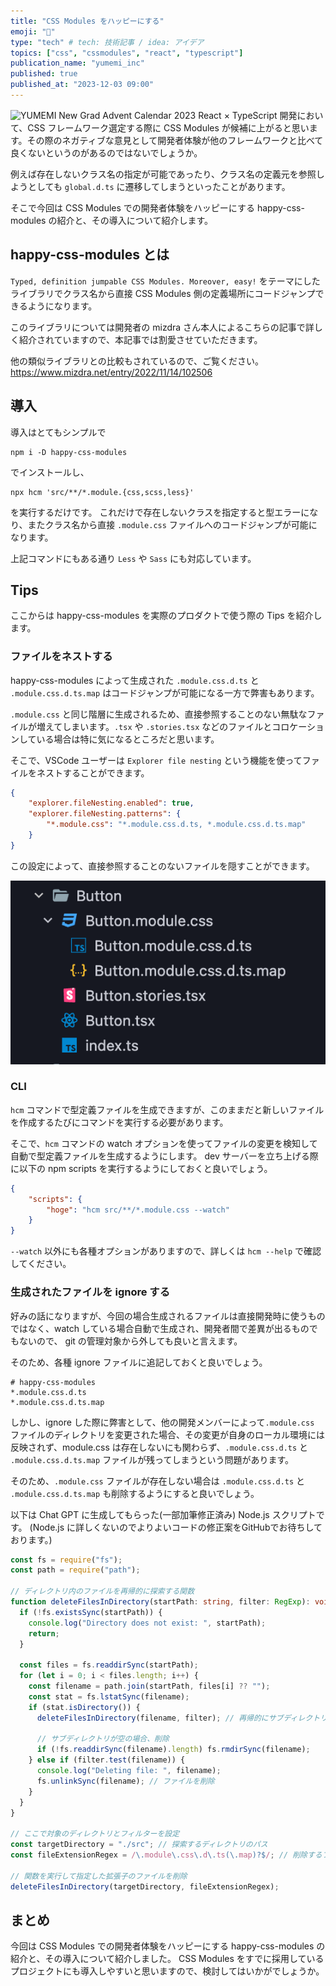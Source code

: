 ```yaml
---
title: "CSS Modules をハッピーにする"
emoji: "🌈"
type: "tech" # tech: 技術記事 / idea: アイデア
topics: ["css", "cssmodules", "react", "typescript"]
publication_name: "yumemi_inc"
published: true
published_at: "2023-12-03 09:00"
---
```

![YUMEMI New Grad Advent Calendar 2023](https://qiita-image-store.s3.ap-northeast-1.amazonaws.com/0/672609/6d8a7098-9aef-a19a-54fe-83a2d493e033.png)
React × TypeScript 開発において、CSS フレームワーク選定する際に CSS Modules が候補に上がると思います。その際のネガティブな意見として開発者体験が他のフレームワークと比べて良くないというのがあるのではないでしょうか。

例えば存在しないクラス名の指定が可能であったり、クラス名の定義元を参照しようとしても `global.d.ts` に遷移してしまうといったことがあります。

そこで今回は CSS Modules での開発者体験をハッピーにする happy-css-modules の紹介と、その導入について紹介します。

## happy-css-modules とは
`Typed, definition jumpable CSS Modules. Moreover, easy!` をテーマにしたライブラリでクラス名から直接 CSS Modules 側の定義場所にコードジャンプできるようになります。

このライブラリについては開発者の mizdra さん本人によるこちらの記事で詳しく紹介されていますので、本記事では割愛させていただきます。

他の類似ライブラリとの比較もされているので、ご覧ください。
https://www.mizdra.net/entry/2022/11/14/102506

## 導入
導入はとてもシンプルで
```
npm i -D happy-css-modules
```
 でインストールし、
 ```
 npx hcm 'src/**/*.module.{css,scss,less}'
```
を実行するだけです。
これだけで存在しないクラスを指定すると型エラーになり、またクラス名から直接 `.module.css` ファイルへのコードジャンプが可能になります。

上記コマンドにもある通り `Less` や `Sass` にも対応しています。

## Tips
ここからは happy-css-modules を実際のプロダクトで使う際の Tips を紹介します。

### ファイルをネストする
happy-css-modules によって生成された `.module.css.d.ts` と `.module.css.d.ts.map` はコードジャンプが可能になる一方で弊害もあります。

`.module.css` と同じ階層に生成されるため、直接参照することのない無駄なファイルが増えてしまいます。`.tsx` や `.stories.tsx` などのファイルとコロケーションしている場合は特に気になるところだと思います。

そこで、VSCode ユーザーは `Explorer file nesting` という機能を使ってファイルをネストすることができます。
```json:.vscode/settings.json
{
    "explorer.fileNesting.enabled": true,
    "explorer.fileNesting.patterns": {
        "*.module.css": "*.module.css.d.ts, *.module.css.d.ts.map"
    }
}
```
この設定によって、直接参照することのないファイルを隠すことができます。

![スクリーンショット：Explorer file nesting により Button.module.css.d.ts と Button.module.css.d.ts.map が Button.module.css の下にネストされている](/images/make-css-modules-happy/explorer-file-nesting.png)

### CLI
`hcm` コマンドで型定義ファイルを生成できますが、このままだと新しいファイルを作成するたびにコマンドを実行する必要があります。

そこで、`hcm` コマンドの watch オプションを使ってファイルの変更を検知して自動で型定義ファイルを生成するようにします。
dev サーバーを立ち上げる際に以下の npm scripts を実行するようにしておくと良いでしょう。
```json:package.json
{
    "scripts": {
        "hoge": "hcm src/**/*.module.css --watch"
    }
}
```
`--watch` 以外にも各種オプションがありますので、詳しくは `hcm --help` で確認してください。

### 生成されたファイルを ignore する
好みの話になりますが、今回の場合生成されるファイルは直接開発時に使うものではなく、watch している場合自動で生成され、開発者間で差異が出るものでもないので、 git の管理対象から外しても良いと言えます。

そのため、各種 ignore ファイルに追記しておくと良いでしょう。
```gitignore:.gitignore
# happy-css-modules
*.module.css.d.ts
*.module.css.d.ts.map
```

しかし、ignore した際に弊害として、他の開発メンバーによって`.module.css` ファイルのディレクトリを変更された場合、その変更が自身のローカル環境には反映されず、module.css は存在しないにも関わらず、`.module.css.d.ts` と `.module.css.d.ts.map` ファイルが残ってしまうという問題があります。

そのため、`.module.css` ファイルが存在しない場合は `.module.css.d.ts` と `.module.css.d.ts.map` も削除するようにすると良いでしょう。

以下は Chat GPT に生成してもらった(一部加筆修正済み) Node.js スクリプトです。
(Node.js に詳しくないのでよりよいコードの修正案をGitHubでお待ちしております。)
```js:scripts/remove-hcm.ts
const fs = require("fs");
const path = require("path");

// ディレクトリ内のファイルを再帰的に探索する関数
function deleteFilesInDirectory(startPath: string, filter: RegExp): void {
  if (!fs.existsSync(startPath)) {
    console.log("Directory does not exist: ", startPath);
    return;
  }

  const files = fs.readdirSync(startPath);
  for (let i = 0; i < files.length; i++) {
    const filename = path.join(startPath, files[i] ?? "");
    const stat = fs.lstatSync(filename);
    if (stat.isDirectory()) {
      deleteFilesInDirectory(filename, filter); // 再帰的にサブディレクトリを探索

      // サブディレクトリが空の場合、削除
      if (!fs.readdirSync(filename).length) fs.rmdirSync(filename);
    } else if (filter.test(filename)) {
      console.log("Deleting file: ", filename);
      fs.unlinkSync(filename); // ファイルを削除
    }
  }
}

// ここで対象のディレクトリとフィルターを設定
const targetDirectory = "./src"; // 探索するディレクトリのパス
const fileExtensionRegex = /\.module\.css\.d\.ts(\.map)?$/; // 削除するファイルの拡張子の正規表現

// 関数を実行して指定した拡張子のファイルを削除
deleteFilesInDirectory(targetDirectory, fileExtensionRegex);

```

## まとめ
今回は CSS Modules での開発者体験をハッピーにする happy-css-modules の紹介と、その導入について紹介しました。
CSS Modules をすでに採用しているプロジェクトにも導入しやすいと思いますので、検討してはいかがでしょうか。
